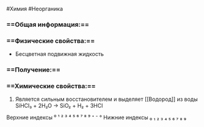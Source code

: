 #Химия #Неорганика 
### ==Общая информация:==
### ==Физические свойства:==
- Бесцветная подвижная жидкость
### ==Получение:==
### ==Химические свойства:==
1. Является сильным восстановителем и выделяет [[Водород]] из воды
					SiHCl₃ + 2H₂O → SiO₂ + H₂ + 3HCl

Верхние индексы ⁰ ¹ ² ³ ⁴ ⁵ ⁶ ⁷ ⁸ ⁹ ⁺ ⁻ °
Нижние индексы ₀ ₁ ₂ ₃ ₄ ₅ ₆ ₇ ₈ ₉ 
